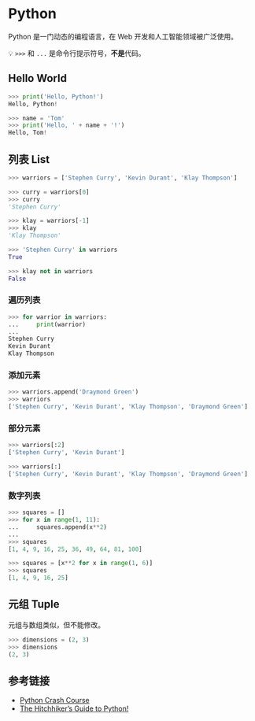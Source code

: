 # Python 

Python 是一门动态的编程语言，在 Web 开发和人工智能领域被广泛使用。

💡 `>>>` 和 `...` 是命令行提示符号，**不是**代码。

## Hello World
```python
>>> print('Hello, Python!')
Hello, Python!

>>> name = 'Tom'
>>> print('Hello, ' + name + '!')
Hello, Tom!
```

## 列表 List
```python
>>> warriors = ['Stephen Curry', 'Kevin Durant', 'Klay Thompson']

>>> curry = warriors[0]
>>> curry
'Stephen Curry'

>>> klay = warriors[-1]
>>> klay
'Klay Thompson'

>>> 'Stephen Curry' in warriors
True

>>> klay not in warriors
False
```
### 遍历列表
```python
>>> for warrior in warriors:
...     print(warrior)
...
Stephen Curry
Kevin Durant
Klay Thompson
```

### 添加元素
```python
>>> warriors.append('Draymond Green')
>>> warriors
['Stephen Curry', 'Kevin Durant', 'Klay Thompson', 'Draymond Green']
```
### 部分元素
```python
>>> warriors[:2]
['Stephen Curry', 'Kevin Durant']

>>> warriors[:]
['Stephen Curry', 'Kevin Durant', 'Klay Thompson', 'Draymond Green']
```

### 数字列表
```python
>>> squares = []
>>> for x in range(1, 11):
...     squares.append(x**2)
...
>>> squares
[1, 4, 9, 16, 25, 36, 49, 64, 81, 100]

>>> squares = [x**2 for x in range(1, 6)]
>>> squares
[1, 4, 9, 16, 25]
```
## 元组 Tuple
元组与数组类似，但不能修改。
```python
>>> dimensions = (2, 3)
>>> dimensions
(2, 3)
```



## 参考链接
* [Python Crash Course](http://ehmatthes.github.io/pcc/cheatsheets/README.html)
* [The Hitchhiker’s Guide to Python!](http://docs.python-guide.org/en/latest)
